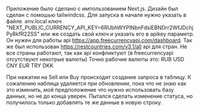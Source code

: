 Приложение было сделано с импользованием Next.js. Дизайн был сделан с помошью tailwindcss.
Для запуска в начале нужно указать в файле .env.local ключ "NEXT_PUBLIC_CURRENCY_API_KEY=6RUbhWYPlNbnFdsiEBNDrr2WfJDchjPy8kfR22SS"
или же создать свой ключ и указать его в apikey параметр.
Он нужен для работы api https://app.freecurrencyapi.com/dashboard.
Так же был использован https://restcountries.com/v3.1/all api для стран.
Не все страны работают, так как api конфликтуют (в freecurrencyapi отсутствуют некотрые валюты)
Точно рабочие валюты это:
RUB
USD
CNY
EUR
TRY
DKK

При нажатии на Sell или Buy происходит создание запроса в таблицу. К сожалению наблица удаляется при обновлении, пока что не знаю как это изменить, моё предположение что нужно использовать базу данных, но не до конца уверен. Пытался сделать изменение статуса, но получилось только добавлять те же данные в новую строку.
